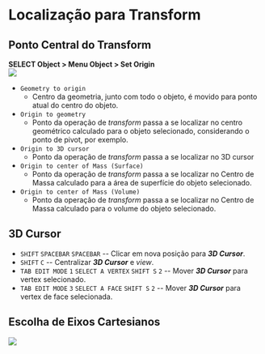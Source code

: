 # Localização para Transform

## Ponto Central do Transform
**SELECT Object > Menu Object > Set Origin**  
![](../img/objectSetOrigin.png)
- `Geometry to origin`
    - Centro da geometria, junto com todo o objeto, é movido para ponto atual do centro do objeto.
- `Origin to geometry`
    - Ponto da operação de *transform* passa a se localizar no centro geométrico calculado para o objeto selecionado, considerando o ponto de pivot, por exemplo.
- `Origin to 3D cursor`
    - Ponto da operação de *transform* passa a se localizar no 3D cursor
- `Origin to center of Mass (Surface)`
    - Ponto da operação de *transform* passa a se localizar no Centro de Massa calculado para a área de superfície do objeto selecionado.
- `Origin to center of Mass (Volume)`
    - Ponto da operação de *transform* passa a se localizar no Centro de Massa calculado para o volume do objeto selecionado.

## 3D Cursor
- `SHIFT` `SPACEBAR` `SPACEBAR` -- Clicar em nova posição para ***3D Cursor***.
- `SHIFT` `C` -- Centralizar ***3D Cursor*** e *view*.
- `TAB EDIT MODE` `1` `SELECT A VERTEX` `SHIFT S` `2` -- Mover ***3D Cursor*** para vertex selecionado.
- `TAB EDIT MODE` `3` `SELECT A FACE` `SHIFT S` `2` -- Mover ***3D Cursor*** para vertex de face selecionada.

## Escolha de Eixos Cartesianos
![](../img/espacoCartesianoParaTransform.png)